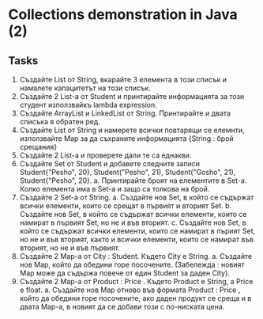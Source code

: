 # Collections demonstration in Java (2)

## Tasks

1. Създайте List от String, вкарайте 3 елемента в този списък и намалете капацитетът на този списък.
2. Създайте 2 List-а от Student и принтирайте информацията за този студент използвайкъ lambda expression.
3. Създайте ArrayList и LinkedList от String. Принтирайте и двата списъка в обратен ред.
4. Създайте List от String и намерете всички повтарящи се елемнти, използвайте Map за да съхраните информацията {String : брой срещания}
5. Създайте 2 List-а и проверете дали те са еднакви.
6. Създайте Set от Student и добавете следните записи Student{"Pesho", 20}, Student("Pesho", 21), Student("Gosho", 21), Student{"Pesho", 20}.
	a. Принтирайте броят на елементите в Set-a. Колко елемента има в Set-a и защо са толкова на брой.
7. Създайте 2 Set-а от String.
	a. Създайте нов Set, в който се съдържат всички елементи, които се срещат в първият и вторият Set. 
	b. Създайте нов Set, в който се съдържат всички елементи, които се намират в първият Set, но не и във вторият.
	c. Създайте нов Set, в който се съдържат всички елементи, които се намират в пърият Set, но не и във вторият, както и всички елементи, които се намират във вторият, но не и във първият.
8. Създайте 2 Map-a от City : Student. Където City е String.
	a. Създайте нов Map, който да обедини горе посочените. (Забележда : новият Map може да съдържа повече от един Student за даден City). 
9. Създайте 2 Map-a от Product : Price . Където Product е String, a Price е float.
	a. Създайте нов Map отново във формата Product : Price , който да обедини горе посочените, ако даден продукт се среща и в двата Map-a, в новият да се добави този с по-ниската цена.